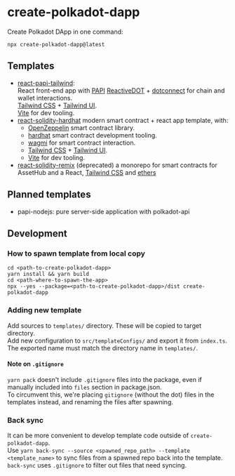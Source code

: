 # create-polkadot-dapp

Create Polkadot DApp in one command:

```
npx create-polkadot-dapp@latest
```

## Templates

* [react-papi-tailwind](https://github.com/paritytech/create-polkadot-dapp/tree/master/templates/react-papi-tailwind):<br/>
  React front-end app with [PAPI](papi.how) [ReactiveDOT](https://reactivedot.dev) + [dotconnect](https://dotconnect.dev/) for chain and wallet interactions.<br/>
  [Tailwind CSS](https://tailwindcss.com) + [Tailwind UI](https://tailwindui.com/). <br/>
  [Vite](https://vite.dev/) for dev tooling.
* [react-solidity-hardhat](https://github.com/paritytech/create-polkadot-dapp/tree/master/templates/react-solidity-hardhat) modern smart contract + react app template, with:
  * [OpenZeppelin](https://docs.openzeppelin.com/contracts/5.x/) smart contract library.
  * [hardhat](https://hardhat.org/) smart contract development tooling.
  * [wagmi](https://wagmi.sh/) for smart contract interaction.
  * [Tailwind CSS](https://tailwindcss.com) + [Tailwind UI](https://tailwindui.com/).
  * [Vite](https://vite.dev/) for dev tooling.
* [react-solidity-remix](https://github.com/paritytech/create-polkadot-dapp/tree/master/templates/react-solidity) (deprecated) a monorepo for smart contracts for AssetHub and a React, [Tailwind CSS](https://tailwindcss.com) and [ethers](https://docs.ethers.org/v6/)

## Planned templates
* papi-nodejs: pure server-side application with polkadot-api

## Development

### How to spawn template from local copy
```
cd <path-to-create-polkadot-dapp>
yarn install && yarn build
cd <path-where-to-spawn-the-app>
npx --yes --package=<path-to-create-polkadot-dapp>/dist create-polkadot-dapp
```

### Adding new template
Add sources to `templates/` directory. These will be copied to target directory.  
Add new configuration to `src/templateConfigs/` and export it from `index.ts`. The exported name must match the directory name in `templates/`.  

#### Note on `.gitignore`
`yarn pack` doesn't include `.gitignore` files into the package, even if manually included into `files` section in package.json.  
To circumvent this, we're placing `gitignore` (without the dot) files in the templates instead, and renaming the files after spawning.  

### Back sync
It can be more convenient to develop template code outside of `create-polkadot-dapp`.  
Use `yarn back-sync --source <spawned_repo_path> --template <template_name>` to sync files from a spawned repo back into the template.  
`back-sync` uses `.gitignore` to filter out files that need syncing.  
